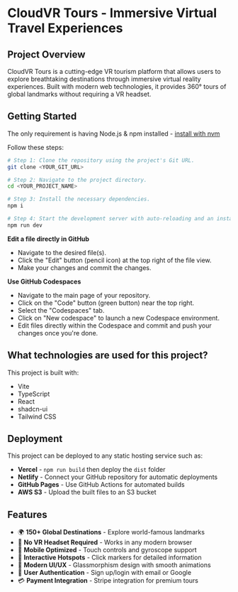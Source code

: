 # CloudVR Tours - Immersive Virtual Travel Experiences

## Project Overview

CloudVR Tours is a cutting-edge VR tourism platform that allows users to explore breathtaking destinations through immersive virtual reality experiences. Built with modern web technologies, it provides 360° tours of global landmarks without requiring a VR headset.

## Getting Started

The only requirement is having Node.js & npm installed - [install with nvm](https://github.com/nvm-sh/nvm#installing-and-updating)

Follow these steps:

```sh
# Step 1: Clone the repository using the project's Git URL.
git clone <YOUR_GIT_URL>

# Step 2: Navigate to the project directory.
cd <YOUR_PROJECT_NAME>

# Step 3: Install the necessary dependencies.
npm i

# Step 4: Start the development server with auto-reloading and an instant preview.
npm run dev
```

**Edit a file directly in GitHub**

- Navigate to the desired file(s).
- Click the "Edit" button (pencil icon) at the top right of the file view.
- Make your changes and commit the changes.

**Use GitHub Codespaces**

- Navigate to the main page of your repository.
- Click on the "Code" button (green button) near the top right.
- Select the "Codespaces" tab.
- Click on "New codespace" to launch a new Codespace environment.
- Edit files directly within the Codespace and commit and push your changes once you're done.

## What technologies are used for this project?

This project is built with:

- Vite
- TypeScript
- React
- shadcn-ui
- Tailwind CSS

## Deployment

This project can be deployed to any static hosting service such as:

- **Vercel** - `npm run build` then deploy the `dist` folder
- **Netlify** - Connect your GitHub repository for automatic deployments
- **GitHub Pages** - Use GitHub Actions for automated builds
- **AWS S3** - Upload the built files to an S3 bucket

## Features

- 🌍 **150+ Global Destinations** - Explore world-famous landmarks
- 🥽 **No VR Headset Required** - Works in any modern browser
- 📱 **Mobile Optimized** - Touch controls and gyroscope support
- 🎯 **Interactive Hotspots** - Click markers for detailed information
- 🎨 **Modern UI/UX** - Glassmorphism design with smooth animations
- 🔐 **User Authentication** - Sign up/login with email or Google
- 💳 **Payment Integration** - Stripe integration for premium tours
